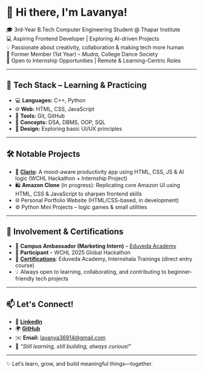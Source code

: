 # 👋 Hi there, I'm Lavanya!

🎓 3rd-Year B.Tech Computer Engineering Student @ Thapar Institute  
💻 Aspiring Frontend Developer | Exploring AI-driven Projects  
💡 Passionate about creativity, collaboration & making tech more human  
💃 Former Member (1st Year) – *Mudra*, College Dance Society  
🚀 Open to Internship Opportunities | Remote & Learning-Centric Roles  

---

## 🔧 Tech Stack – Learning & Practicing

- 💻 **Languages:** C++, Python  
- 🌐 **Web:** HTML, CSS, JavaScript  
- 🧰 **Tools:** Git, GitHub  
- 📘 **Concepts:** DSA, DBMS, OOP, SQL  
- 🎨 **Design:** Exploring basic UI/UX principles  

---

## 🛠 Notable Projects

- 🔨 [**Clario**](https://github.com/lavu-create/clario): A mood-aware productivity app using HTML, CSS, JS & AI logic (WCHL Hackathon + Internship Project)  
- 🛍️ **Amazon Clone** (in progress): Replicating core Amazon UI using HTML, CSS & JavaScript to sharpen frontend skills  
- 🌐 Personal Portfolio Website (HTML/CSS-based, in development)  
- ⚙️ Python Mini Projects – logic games & small utilities  

---

## 👥 Involvement & Certifications

- 🚀 **Campus Ambassador (Marketing Intern)** – [Eduveda Academy](https://eduveda.academy)  
- 🧩 **Participant** – WCHL 2025 Global Hackathon  
- 📜 [**Certifications**](https://github.com/lavu-create/Certifications-Achievements): Eduveda Academy, Internshala Trainings (direct entry course)  
- 💡 Always open to learning, collaborating, and contributing to beginner-friendly tech projects  

---

## 📫 Let's Connect!

- 🔗 [**LinkedIn**](https://www.linkedin.com/in/lavanya14369)
- 🌍 [**GitHub**](https://github.com/lavu-create) 
- ✉️ **Email:** lavanya36914@gmail.com 
- 💬 *“Still learning, still building, always curious!”*

---

✨ Let’s learn, grow, and build meaningful things—together.
